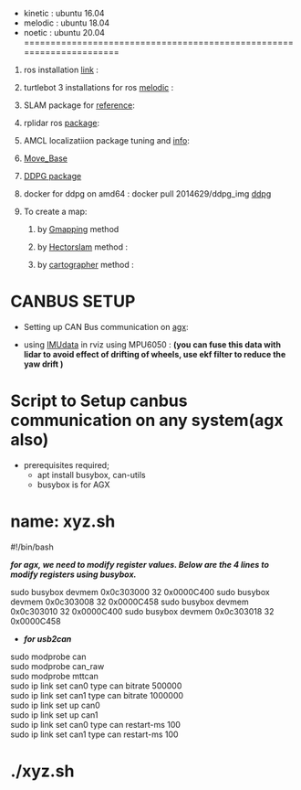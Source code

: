 

- kinetic : ubuntu 16.04         
- melodic : ubuntu 18.04    
- noetic  : ubuntu 20.04
=====================================================================

1. ros installation [link](http://wiki.ros.org/noetic/Installation/Ubuntu) :     

2. turtlebot 3 installations for ros [melodic](https://emanual.robotis.com/docs/en/platform/turtlebot3/quick-start/) :
 

3. SLAM package for [reference]( https://github.com/bandasaikrishna/Autonomous_Mobile_Robot):

4. rplidar ros [package](https://github.com/robopeak/rplidar_ros):   

5. AMCL localizatiion package tuning and [info](http://wiki.ros.org/amcl):
    

6. [Move_Base](http://wiki.ros.org/move_base)    
 
7. [DDPG package](https://github.com/hanlinniu/turtlebot3_ddpg_collision_avoidance)

8. docker for ddpg on amd64 :  docker pull 2014629/ddpg_img
   [ddpg](https://hub.docker.com/r/2014629/ddpg_img)

9. To create a map:

    1. by [Gmapping](http://wiki.ros.org/gmapping) method  

    2. by [Hectorslam](https://github.com/samialperen/oko_slam/blob/master/doc/hector_slam_tutorial.md) method : 
   
    3. by [cartographer](https://github.com/cartographer-project/cartographer_ros) method : 



CANBUS SETUP
=====================================================================
- Setting up CAN Bus communication on [agx](https://medium.com/@ramin.nabati/enabling-can-on-nvidia-jetson-xavier-developer-kit-aaaa3c4d99c9): 

- using [IMUdata](https://automaticaddison.com/visualize-imu-data-using-the-mpu6050-ros-and-jetson-nano/) in rviz using MPU6050 : 
**(you can fuse this data with lidar to avoid effect of drifting of wheels, use ekf filter to reduce the yaw drift )**

Script to Setup canbus communication on any system(agx also)
=====================================================================

- prerequisites required;
    - apt install busybox, can-utils 
    - busybox is for AGX
 

# name: xyz.sh

#!/bin/bash

***for agx, we need to modify register values. Below are the 4 lines to modify registers using busybox.***
 
 sudo busybox devmem 0x0c303000 32 0x0000C400
 sudo busybox devmem 0x0c303008 32 0x0000C458
 sudo busybox devmem 0x0c303010 32 0x0000C400
 sudo busybox devmem 0x0c303018 32 0x0000C458


- ***for usb2can***

 sudo modprobe can  
 sudo modprobe can_raw   
 sudo modprobe mttcan   
 sudo ip link set can0 type can bitrate 500000   
 sudo ip link set can1 type can bitrate 1000000   
 sudo ip link set up can0   
 sudo ip link set up can1    
 sudo ip link set can0 type can restart-ms 100   
 sudo ip link set can1 type can restart-ms 100

./xyz.sh 
=====================================================================

